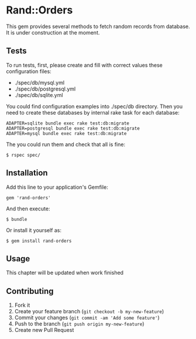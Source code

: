 # Rand::Orders

This gem provides several methods to fetch random records from database.
It is under construction at the moment.

## Tests

To run tests, first, please create and fill with correct values these configuration files:

* ./spec/db/mysql.yml
* ./spec/db/postgresql.yml
* ./spec/db/sqlite.yml

You could find configuration examples into ./spec/db directory.
Then you need to create these databases by internal rake task for each database:

    ADAPTER=sqlite bundle exec rake test:db:migrate
    ADAPTER=postgresql bundle exec rake test:db:migrate
    ADAPTER=mysql bundle exec rake test:db:migrate

The you could run them and check that all is fine:

    $ rspec spec/

## Installation

Add this line to your application's Gemfile:

    gem 'rand-orders'

And then execute:

    $ bundle

Or install it yourself as:

    $ gem install rand-orders

## Usage

This chapter will be updated when work finished

## Contributing

1. Fork it
2. Create your feature branch (`git checkout -b my-new-feature`)
3. Commit your changes (`git commit -am 'Add some feature'`)
4. Push to the branch (`git push origin my-new-feature`)
5. Create new Pull Request
